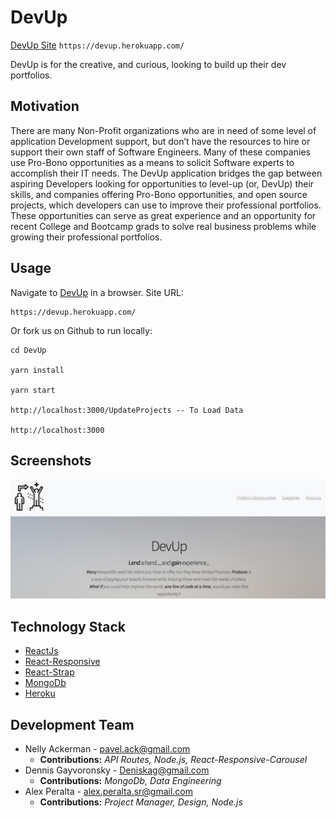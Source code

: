 # DevUp

[DevUp Site](https://devup.herokuapp.com/) `https://devup.herokuapp.com/`

DevUp is for the creative, and curious, looking to build up their dev portfolios.

## Motivation

There are many Non-Profit organizations who are in need of some level of application Development support, but don’t have the resources to hire or support their own staff of Software Engineers. Many of these companies use Pro-Bono opportunities as a means to solicit Software experts to accomplish their IT needs. The DevUp application bridges the gap between aspiring Developers looking for opportunities to level-up (or, DevUp) their skills, and companies offering Pro-Bono opportunities, and open source projects, which developers can use to improve their professional portfolios. These opportunities can serve as great experience and an opportunity for recent College and Bootcamp grads to solve real business problems while growing their professional portfolios.

## Usage

Navigate to [DevUp](https://devup.herokuapp.com/) in a browser. Site URL:
```
https://devup.herokuapp.com/
```

Or fork us on Github to run locally:
```
cd DevUp

yarn install

yarn start

http://localhost:3000/UpdateProjects -- To Load Data

http://localhost:3000

```

## Screenshots
![DevUp](client/src/images/devup.jpg)

## Technology Stack
- [ReactJs](https://reactjs.org/)
- [React-Responsive](https://github.com/leandrowd/react-responsive-carousel)
- [React-Strap](https://reactstrap.github.io/)
- [MongoDb](https://www.mongodb.com/)
- [Heroku](www.heroku.com)

## Development Team

- Nelly Ackerman - <pavel.ack@gmail.com>
    - __Contributions:__ *API Routes, Node.js, React-Responsive-Carousel* 
- Dennis Gayvoronsky - <Deniskag@gmail.com>
    - __Contributions:__ *MongoDb, Data Engineering*
- Alex Peralta - <alex.peralta.sr@gmail.com>
    - __Contributions:__ *Project Manager, Design, Node.js*

